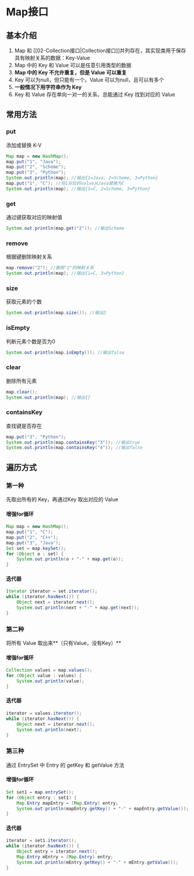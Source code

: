 # Map接口

## 基本介绍

1.   Map 和 [[02-Collection接口|Collection接口]]并列存在，其实现类用于保存具有映射关系的数据：Key-Value
2.   Map 中的 Key 和 Value 可以是任意引用类型的数据
3.   **Map 中的 Key 不允许重复，但是 Value 可以重复**
4.   Key 可以为null，但只能有一个。Value 可以为null，且可以有多个
5.   **一般情况下用字符串作为 Key**
6.   Key 和 Value 存在单向一对一的关系，总能通过 Key 找到对应的 Value

## 常用方法

### put

添加或替换 K-V

```Java
Map map = new HashMap();
map.put("1", "Java");
map.put("2", "Scheme");
map.put("3", "Python");
System.out.println(map); //输出{1=Java, 2=Scheme, 3=Python}
map.put("1", "C"); //将1对应的value从Java替换为C
System.out.println(map); //输出{1=C, 2=Scheme, 3=Python}
```

### get

通过键获取对应的映射值

```java
System.out.println(map.get("2")); //输出Scheme
```

### remove

根据键删除映射关系

```java
map.remove("2"); //删除"2"的映射关系
System.out.println(map); //输出{1=C, 3=Python}
```

### size

获取元素的个数

```Java
System.out.println(map.size()); //输出2
```

### isEmpty

判断元素个数是否为0

```Java
System.out.println(map.isEmpty()); //输出false
```

### clear

删除所有元素

```Java
map.clear();
System.out.println(map); //输出{}
```

### containsKey

查找键是否存在

```Java
map.put("3", "Python");
System.out.println(map.containsKey("3")); //输出true
System.out.println(map.containsKey("4")); //输出false
```

## 遍历方式

### 第一种

先取出所有的 Key，再通过Key 取出对应的 Value

#### 增强for循环

```Java
Map map = new HashMap();
map.put("1", "C");
map.put("2", "C++");
map.put("3", "Java");
Set set = map.keySet();
for (Object o : set) {
    System.out.println(o + "-" + map.get(o));
}
```

#### 迭代器

```Java
Iterator iterator = set.iterator();
while (iterator.hasNext()) {
    Object next = iterator.next();
    System.out.println(next + "-" + map.get(next));
}
```

### 第二种

将所有 Value 取出来**（只有Value，没有Key）**

#### 增强for循环

```Java
Collection values = map.values();
for (Object value : values) {
    System.out.println(value);
}
```

#### 迭代器

```Java
iterator = values.iterator();
while (iterator.hasNext()) {
    Object next = iterator.next();
    System.out.println(next);
}
```

### 第三种

通过 EntrySet 中 Entry 的 getKey 和 getValue 方法

#### 增强for循环

```Java
Set set1 = map.entrySet();
for (Object entry : set1) {
    Map.Entry mapEntry = (Map.Entry) entry;
    System.out.println(mapEntry.getKey() + "-" + mapEntry.getValue());
}
```

#### 迭代器

```Java
iterator = set1.iterator();
while (iterator.hasNext()) {
    Object entry = iterator.next();
    Map.Entry mEntry = (Map.Entry) entry;
    System.out.println(mEntry.getKey() + "-" + mEntry.getValue());
}
```

